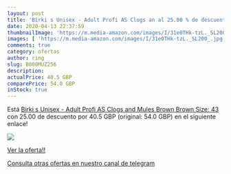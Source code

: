 ```yaml
---
layout: post
title: 'Birki s Unisex - Adult Profi AS Clogs an al 25.00 % de descuento'
date: 2020-04-13 22:37:59
thumbnailImage: 'https://m.media-amazon.com/images/I/31e0THk-tzL._SL200_.jpg'
images: [ 'https://m.media-amazon.com/images/I/31e0THk-tzL._SL200_.jpg' ]
comments: true
category: ofertas
author: ring
slug: B000MUZ256
description:
actualPrice: 40.5 GBP
comparePrice: 54.0 GBP
inStock: true
---
```


Está [Birki s Unisex - Adult Profi AS Clogs and Mules Brown Brown Size: 43](https://www.amazon.com/dp/B000MUZ256/?tag=redken08-20) con 25.00 de descuento por 40.5 GBP (original: 54.0 GBP) en el siguiente enlace!

[![](https://m.media-amazon.com/images/I/31e0THk-tzL._SL200_.jpg)](https://www.amazon.com/dp/B000MUZ256/?tag=redken08-20)

[Ver la oferta!!](https://www.amazon.com/dp/B000MUZ256/?tag=redken08-20)

[Consulta otras ofertas en nuestro canal de telegram](https://t.me/s/ofertas25)
